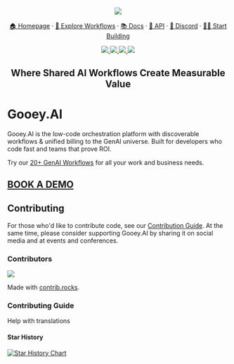 <h3 align="center">
  <img
    src="https://storage.googleapis.com/dara-c1b52.appspot.com/daras_ai/media/cdc58fe0-2da1-11ef-84df-02420a0001f4/githubbanner.png"
  />
</h3>
<p align="center">
  <a href="https://gooey.ai">🏠 Homepage</a> ·
  <a href="https://gooey.ai/explore">👾 Explore Workflows</a> ·
  <a href="https://gooey.ai/docs">📚 Docs</a> ·
  <a href="https://gooey.ai/api">🤖 API</a> ·
  <a href="https://gooey.ai/discord">🛟 Discord</a> ·
  <a href="https://gooey.ai/account">💃🏾 Start Building</a>
</p>

<div>
  <p align="center">
    <a
    href="https://x.com/GooeyAI">
        <img src="https://img.shields.io/badge/X/Twitter-000000?style=for-the-badge&logo=x&logoColor=white" />
    </a>
    <a href="https://in.linkedin.com/company/gooeyai">
        <img src="https://img.shields.io/badge/LinkedIn-0077B5?style=for-the-badge&logo=linkedin&logoColor=white" />
    </a>
    <a href="gooey.ai/discord">
        <img src="https://img.shields.io/badge/Discord-5865F2?style=for-the-badge&logo=discord&logoColor=white" />
    </a>
    <a href="https://www.youtube.com/@gooeyai">
        <img src="https://img.shields.io/badge/YouTube-FF0000?style=for-the-badge&logo=youtube&logoColor=white" />
    </a>
  </p>
</div>

<h2 align="center">
  <p>Where Shared AI Workflows Create Measurable Value</p>
</h2>


# Gooey.AI

Gooey.AI is the low-code orchestration platform with discoverable workflows & unified billing to the GenAI universe. Built for developers who code fast and teams that prove ROI.

Try our [20+ GenAI Workflows](https://gooey.ai/explore/) for all your work and business needs. 

## [BOOK A DEMO](https://www.help.gooey.ai/contact#book-demo)

## Contributing
For those who'd like to contribute code, see our [Contribution Guide](/CONTRIBUTING.md). At the same time, please consider supporting Gooey.AI by sharing it on social media and at events and conferences.

### Contributors
<a href="https://github.com/GooeyAI/gooey-gpu/graphs/contributors">
  <img src="https://contrib.rocks/image?repo=GooeyAI/gooey-gpu" />
</a>

Made with [contrib.rocks](https://contrib.rocks).


### Contributing Guide
Help with translations

#### Star History

[![Star History Chart](https://api.star-history.com/svg?repos=GooeyAI/gooey-gpu&type=Date)](https://star-history.com/#GooeyAI/gooey-gpu&Date)
